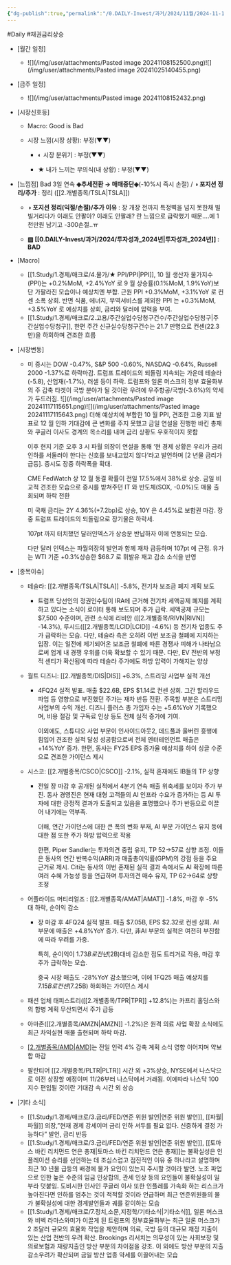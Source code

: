```yaml
---
{"dg-publish":true,"permalink":"/0.DAILY-Invest/과거/2024/11월/2024-11-15/","created":"2024-11-15T12:15:10.122+09:00","updated":"2025-06-03T20:08:43.582+09:00"}
---
```


#Daily #채권금리상승


- [월간 일정]
	- ![](/img/user/attachments/Pasted image 20241108152500.png)![](/img/user/attachments/Pasted image 20241025140455.png)

- [금주 일정]
	- ![](/img/user/attachments/Pasted image 20241108152432.png)




- [시장신호등]
	- Macro: Good is Bad
	  
	- 시장 느낌(시장 상황): 부정(▼▼)
	  
		- ◐ 시장 분위기 : 부정(▼▼)
		  
		- ★ 내가 느끼는 무의식(내 상황) : 부정(▼▼)




- [느낌점] Bad 3일 연속 **◈추세전환 → 매매중단◈**(-10%시 즉시 손절) / **◑ 포지션 정리/추가** : 정리  ([[2.개별종목/TSLA\|TSLA]])
	- **◑ 포지션 정리(익절/손절)/추가 이유** : 장 개장 전까지 특정벽을 넘지 못한채 빌빌거리다가 이래도 안팔아? 이래도 안팔래? 란 느낌으로 급락했기 때문....에 1천만원 남기고 -300손절..ㅠ
	  
	- **▨ [[0.DAILY-Invest/과거/2024/투자성과_2024년\|투자성과_2024년]] : BAD**





- [Macro]
	- [[1.Study/1.경제/매크로/4.물가/★ PPI/PPI\|PPI]], 10 월 생산자 물가지수(PPI)는 +0.2%MoM, +2.4%YoY 로 9 월 상승률(0.1%MoM, 1.9%YoY)보단 가팔라진 모습이나 예상치엔 부합. 근원 PPI +0.3%MoM, +3.1%YoY 로 컨센 소폭 상회. 반면 식품, 에너지, 무역서비스를 제외한 PPI 는 +0.3%MoM, +3.5%YoY 로 예상치를 상회, 금리와 달러에 압력을 부여. 
	- [[1.Study/1.경제/매크로/2.고용/주간실업수당청구건수/주간실업수당청구\|주간실업수당청구]], 한편 주간 신규실수당청구건수는 21.7 만명으로 컨센(22.3 만)을 하회하며 견조한 흐름




- [시장변동]
	- 미 증시는 DOW -0.47%, S&P 500 -0.60%, NASDAQ -0.64%, Russell 2000 -1.37%로 하락마감. 트럼프 트레이드의 되돌림 지속되는 가운데 테슬라(-5.8), 산업재(-1.7%), 러셀 등이 하락. 트럼프와 일론 머스크의 정부 효울화부의 주 감축 타겟이 국방 분야가 될 것이란 우려에 우주항공/국방(-3.6%)의 약세가 두드러짐. ![](/img/user/attachments/Pasted image 20241117115651.png)![](/img/user/attachments/Pasted image 20241117115643.png)
	  더해 예상치에 부합한 10 월 PPI, 견조한 고용 지표 발표로 12 월 인하 기대감에 큰 변화를 주지 못했고 금일 연설을 진행한 바킨 총재와 쿠글러 이사도 경계의 목소리를 내며 금리 상황도 우호적이지 못함
	  
	  이후 현지 기준 오후 3 시 파월 의장이 연설을 통해 ‘현 경제 상황은 우리가 금리 인하를 서둘러야 한다는 신호를 보내고있지 않다’라고 발언하며 [2 년물 금리가 급등]. 증시도 장중 하락폭을 확대. 
	  
	  CME FedWatch 상 12 월 동결 확률이 전일 17.5%에서 38%로 상승. 금일 비교적 견조한 모습으로 증시를 받쳐주던 IT 와 반도체(SOX, -0.0%)도 매물 출회되며 하락 전환 
	  
	  미 국채 금리는 2Y 4.36%(+7.2bp)로 상승, 10Y 은 4.45%로 보합권 마감. 장중 트럼프 트레이드의 되돌림으로 장기물은 하락세.
	  
	  107pt 까지 터치했던 달러인덱스가 상승분 반납하자 이에 연동되는 모습. 
	  
	  다만 달러 인덱스는 파월의장의 발언과 함께 재차 급등하며 107pt 에 근접. 유가는 WTI 기준 +0.3%상승한 $68.7 로 휘발유 재고 감소 소식을 반영






- [종목이슈]
	- 테슬라: [[2.개별종목/TSLA\|TSLA]] -5.8%, 전기차 보조금 폐지 계획 보도
		- 트럼프 당선인의 정권인수팀이 IRA에 근거해 전기차 세액공제 폐지를 계획하고 있다는 소식이 로이터 통해 보도되며 주가 급락. 세액공제 규모는 $7,500 수준이며, 관련 소식에 리비안 ([[2.개별종목/RIVN\|RIVN]] -14.3%), 루시드([[2.개별종목/LCID\|LCID]] -4.6%) 등 전기차 업종도 주가 급락하는 모습. 다만, 테슬라 측은 오히려 이번 보조금 철폐에 지지하는 입장. 이는 일전에 제기되어온 보조금 철폐에 따른 경쟁사 피해가 나타남으로써 업계 내 경쟁 우위를 더욱 확보할 수 있기 때문. 다만, EV 전반의 부정적 센티가 확산됨에 따라 테슬라 주가에도 하방 압력이 가해지는 양상
	- 월트 디즈니: [[2.개별종목/DIS\|DIS]] +6.3%, 스트리밍 사업부 실적 개선
		- 4FQ24 실적 발표. 매출 $22.6B, EPS $1.14로 컨센 상회. 그간 할리우드 파업 등 영향으로 부진했던 주가는 재차 반등 전환. 주목할 부분은 스트리밍 사업부의 수익 개선. 디즈니 플러스 총 가입자 수는 +5.6%YoY 기록했으며, 비용 절감 및 구독료 인상 등도 전체 실적 증가에 기여. 
		  
		  이외에도, 스튜디오 사업 부문이 인사이드아웃2, 데드풀과 울버린 흥행에 힘입어 견조한 실적 달성 성공함으로써 전체 엔터테인먼트 매출은 +14%YoY 증가. 한편, 동사는 FY25 EPS 증가율 예상치를 하이 싱글 수준으로 견조한 가이던스 제시
		  
	- 시스코: [[2.개별종목/CSCO\|CSCO]] -2.1%, 실적 혼재에도 IB들의 TP 상향
		- 전일 장 마감 후 공개된 실적에서 4분기 연속 매출 위축세를 보이자 주가 부진. 동사 경영진은 현재 대형 고객들의 AI 인프라 수요가 증가하는 등 AI 투자에 대한 긍정적 결과가 도출되고 있음을 표명했으나 주가 반등으로 이끌어 내기에는 역부족. 
		  
		  더해, 연간 가이던스에 대한 큰 폭의 변화 부재, AI 부문 가이던스 유지 등에 대한 점 또한 주가 하방 압력으로 작용
		  
		  한편, Piper Sandler는 투자의견 중립 유지, TP $52→$57로 상향 조정. 이들은 동사의 연간 반복수익(ARR)과 매출총이익률(GPM)의 강점 등을 주요 근거로 제시. Citi는 동사의 이번 혼재된 실적 결과 속에서도 AI 확장에 따른 여러 수혜 가능성 등을 언급하며 투자의견 매수 유지, TP $62→$64로 상향 조정
		  
	- 어플라이드 머티리얼즈 : [[2.개별종목/AMAT\|AMAT]] -1.8%, 마감 후 -5%대 하락, 순이익 감소
		- 장 마감 후 4FQ24 실적 발표. 매출 $7.05B, EPS $2.32로 컨센 상회. AI 부문에 매출은 +4.8%YoY 증가. 다만, 非AI 부문의 실적은 여전히 부진함에 따라 우려를 가중. 
		  
		  특히, 순이익이 $1.73B로 전년($2B)대비 감소한 점도 트리거로 작용, 마감 후 주가 급락하는 모습. 
		  
		  중국 시장 매출도 -28%YoY 감소했으며, 이에 1FQ25 매출 예상치를 $7.15B로 컨센($7.25B) 하회하는 가이던스 제시
		  
	- 패션 업체 태피스트리([[2.개별종목/TPR\|TPR]] +12.8%)는 카프리 홀딩스와의 합병 계획 무산되면서 주가 급등
	  
	- 아마존([[2.개별종목/AMZN\|AMZN]] -1.2%)은 원격 의료 사업 확장 소식에도 최근 차익실현 매물 출현되며 하락 마감.
	  
	- [[2.개별종목/AMD\|AMD]](-0.3%)는 전일 인력 4% 감축 계획 소식 영향 이어지며 약보합 마감
	  
	- 팔란티어 [[2.개별종목/PLTR\|PLTR]] 시간 외 +3%상승, NYSE에서 나스닥으로 이전 상장할 예정이며 11/26부터 나스닥에서 거래됨. 이에따라 나스닥 100지수 편입될 것이란 기대감 속 시간 외 상승




- [기타 소식]
	- [[1.Study/1.경제/매크로/3.금리/FED/연준 위원 발언\|연준 위원 발언]], [[파월\|파월]] 의장,”현재 경제 강세이며 금리 인하 서두를 필요 없다. 신중하게 결정 가능하다” 발언, 금리 반등  
	- [[1.Study/1.경제/매크로/3.금리/FED/연준 위원 발언\|연준 위원 발언]], [[토마스 바킨 리치먼드 연은 총재\|토마스 바킨 리치먼드 연은 총재]]는 불확실성은 인플레이션 승리를 선언하는 데 조심스럽고 점진적인 이유 중 하나라고 설명하며 최근 10 년물 급등의 배경에 물가 요인이 있는지 주시할 것이라 발언. 노조 파업으로 인한 높은 수준의 임금 인상합의, 관세 인상 등의 요인들이 불확실성이 일부라 덧붙임. 도비시한 인사인 쿠글러 이사 또한 인플레를 가속화 하는 리스크가 높아진다면 인하를 멈추는 것이 적적할 것이라 언급하며 최근 연준위원들의 물가 불확실성에 대한 경계발언들과 궤를 같이하는 모습
	- [[1.Study/1.경제/매크로/7.정치,소문,지정학/기타소식\|기타소식]], 일론 머스크와 비벡 라마스와미가 이끌게 된 트럼프의 정부효율화부는 최근 일론 머스크가 2 조달러 규모의 효율화 작업을 제안하며 의료, 국방 등의 대규모 재정 지출이 있는 산업 전반의 우려 확산. Brookings 리서치는 의무성이 있는 사회보장 및 의료보험과 재량지출인 방산 부분의 차이점을 강조. 이 외에도 방산 부분의 지출 감소우려가 확산되며 금일 방산 업종 약세를 이끌어내는 모습


